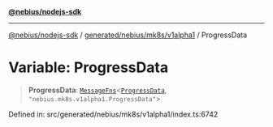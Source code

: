 [**@nebius/nodejs-sdk**](../../../../../README.md)

---

[@nebius/nodejs-sdk](../../../../../README.md) / [generated/nebius/mk8s/v1alpha1](../README.md) / ProgressData

# Variable: ProgressData

> **ProgressData**: [`MessageFns`](../../../../../runtime/protos/core/interfaces/MessageFns.md)\<[`ProgressData`](../interfaces/ProgressData.md), `"nebius.mk8s.v1alpha1.ProgressData"`\>

Defined in: src/generated/nebius/mk8s/v1alpha1/index.ts:6742
